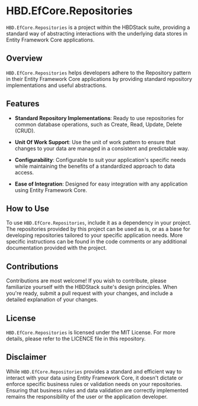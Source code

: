 # HBD.EfCore.Repositories

`HBD.EfCore.Repositories` is a project within the HBDStack suite, providing a standard way of abstracting interactions with the underlying data stores in Entity Framework Core applications.

## Overview

`HBD.EfCore.Repositories` helps developers adhere to the Repository pattern in their Entity Framework Core applications by providing standard repository implementations and useful abstractions.

## Features

- **Standard Repository Implementations**: Ready to use repositories for common database operations, such as Create, Read, Update, Delete (CRUD).

- **Unit Of Work Support**: Use the unit of work pattern to ensure that changes to your data are managed in a consistent and predictable way.

- **Configurability**: Configurable to suit your application's specific needs while maintaining the benefits of a standardized approach to data access.

- **Ease of Integration**: Designed for easy integration with any application using Entity Framework Core.

## How to Use

To use `HBD.EfCore.Repositories`, include it as a dependency in your project. The repositories provided by this project can be used as is, or as a base for developing repositories tailored to your specific application needs. More specific instructions can be found in the code comments or any additional documentation provided with the project.

## Contributions

Contributions are most welcome! If you wish to contribute, please familiarize yourself with the HBDStack suite's design principles. When you're ready, submit a pull request with your changes, and include a detailed explanation of your changes.

## License

`HBD.EfCore.Repositories` is licensed under the MIT License. For more details, please refer to the LICENCE file in this repository.

## Disclaimer

While `HBD.EfCore.Repositories` provides a standard and efficient way to interact with your data using Entity Framework Core, it doesn't dictate or enforce specific business rules or validation needs on your repositories. Ensuring that business rules and data validation are correctly implemented remains the responsibility of the user or the application developer.